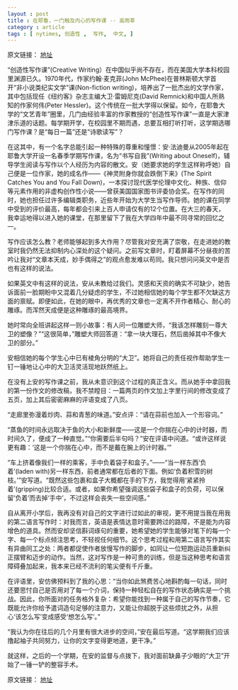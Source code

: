 ```yaml
---
layout : post
title : 在耶鲁，一门触及内心的写作课 -- 高雨莘
category : article
tags : [ nytimes, 创造性 ,  写作,  中文, ]
---
```


原文链接： [地址](http://cn.nytimes.com/education/20130518/cc18gaoyuxin/)

“创造性写作课”(Creative Writing）在中国似乎尚不存在，而在美国大学本科校园里渊源已久。1970年代，作家约翰·麦克菲(John McPhee)在普林斯顿大学首开“非小说类纪实文学”课(Non-fiction writing)，培养出了一批杰出的文学作家，其中包括现任《纽约客》杂志主编大卫·雷姆尼克(David Remnick)和中国人所熟知的作家何伟(Peter Hessler)。这个传统在一批大学得以保留。如今，在耶鲁大学的“文艺青年”圈里，几门由经验丰富的作家教授的“创造性写作课”一直是大家津津乐道的话题。每学期开学，在校园里不期而遇，总要互相打听打听，这学期选哪门写作课？是“每日一篇”还是“诗歌读写”？

在这其中，有一个名字总能引起一种特殊的尊重和憧憬：安·法迪曼从2005年起在耶鲁大学开设一名春季学期写作课，名为“书写自我”(Writing about Oneself)，辅导学生阅读与写作以个人经历为内容的散文。安（她要求她的学生这样称呼她）自己便是一位作家，她的成名作——《神灵附身你就会跌倒下来》(The Spirit Catches You and You Fall Down)，一本探讨现代医学伦理中文化、种族、信仰等元素作用的非虚构创作性小说——曾获美国国家图书评委协会奖。在写作的同时，她也担任过许多编辑类职务，近些年开始为大学生当写作导师。她的课在同学中受到的评价最高，每年都会引来上百人申请仅有的12个位置。在大三的春天，我幸运地得以进入她的课堂，在那里留下了我在大学四年中最不同寻常的回忆之一。

写作应该怎么教？老师能够起到多大作用？尽管我对安充满了崇敬，在走进她的教室时我仍然无法抑制内心深处的这个疑问。之前写文章时，盯着屏幕不分昼夜的苦吟让我对“文章本天成，妙手偶得之”的观点愈发难以苟同。我只想问问英文中是否也有这样的说法。

如果英文中有这样的说法，安从未教给过我们。灵感和天资的确实不可缺少，她告诉面前一脸期盼中又混着几分疑虑的学生，不过她相信她的每个学生都不欠缺这方面的禀赋。即便如此，在她的眼中，再优秀的文章也一定离不开作者精心、耐心的雕琢。而浑然天成便是这种雕琢的最高境界。

她时常向全班讲起这样一则小故事：有人问一位雕塑大师，“我该怎样雕刻一尊大卫的塑像？”“这很简单，”雕塑大师回答道：“拿一块大理石，然后凿掉其中不像大卫的部分。”

安相信她的每个学生心中已有棱角分明的“大卫”。她将自己的责任视作帮助学生一钉一锤地让心中的大卫活灵活现地跃然纸上。

在没有上安的写作课之前，我从未意识到这个过程的真正含义。而从她手中拿回我的第一份作文的修改稿，我不禁瞠目：一篇两页的作文加上字里行间的修改变成了五页，加上其后密密麻麻的评语变成了八页。

“走廊里弥漫着炒肉、蒜和青葱的味道。”安点评：“请在蒜前也加入一个形容词。”

“蒸鱼的时间永远取决于鱼的大小和新鲜度——这是一个你揣在心中的计时器，而时间久了，便成了一种直觉。”“你需要后半句吗？”安在评语中问道。“或许这样说更有趣：‘这是一个你揣在心中，而不是戴在腕上的计时器。’”

“车上挤着像我们一样的乘客，手中负着袋子和盒子。”——“当一样东西‘负着’(laden with)另一样东西，前者通常都在后者的下面。例如‘负着积雪的树枝。’”安写道。“既然这些包裹和盒子大概都在手的下方，我觉得用‘紧紧拎着’(gripping)比较合适。或者，如果你希望强调这些袋子和盒子的负荷，可以保留‘负着’而去掉‘手中’，不过这样会丧失一些空间感。”

自从离开小学后，我再没有对自己的文字进行过如此的审视，更不用提当我在用我的第二语言写作时：对我而言，英语是表情达意时需要跨过的路障，不是能为内容增色的道具。然而安却坚信斟词琢句的重要，她希望她的学生能够对笔下的每一个字、每一个标点倾注思考，不轻视任何细节。这个思考过程和用第二语言写作其实有异曲同工之处：两者都促使作者放慢写作的脚步，如同让一位短跑运动员重新纠正摆臂和迈步的动作。当然，这对写作是一种可贵的训练，但是当这种思考和语言障碍叠加起来，我本来已经不流利的笔尖便有千斤重。

在评语里，安仿佛预料到了我的心思：“当你如此煞费苦心地斟酌每一句话，同时还要思忖自己是否用对了每一个介词，保持一种轻松自在的写作状态确实是一个挑战。因此，你所面对的任务格外复杂：希望你能找到一种属于自己的写作节奏，它既能允许你给予遣词造句足够的注意力，又能让你超脱于这些烦扰之外，从担心‘该怎么写’变成感受‘想怎么写’。”

“我认为你在往后的几个月里有很大进步的空间，”安在最后写道。“这学期我们应该撸起袖子共同努力，让你的文字变得更地道，更干净。”

就这样，之后的一个学期，在安的监督与点拨下，我对面前缺鼻子少眼的“大卫”开始了一锤一铲的整容手术。

原文链接： [地址](http://cn.nytimes.com/education/20130518/cc18gaoyuxin/)